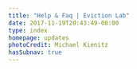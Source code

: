 ```yaml
---
title: "Help & Faq | Eviction Lab"
date: 2017-11-19T20:43:49-08:00
type: index
homepage: updates
photoCredit: Michael Kienitz
hasSubnav: true
---
```


